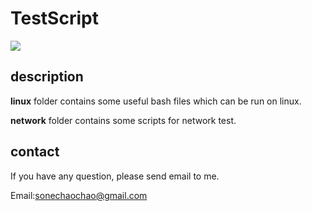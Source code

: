 # TestScript

![](https://img.shields.io/badge/license-MIT-000000.svg)

## description

**linux** folder contains some useful bash files which can be run on linux.

**network** folder contains some scripts for network test.

## contact

If you have any question, please send email to me.

Email:sonechaochao@gmail.com

